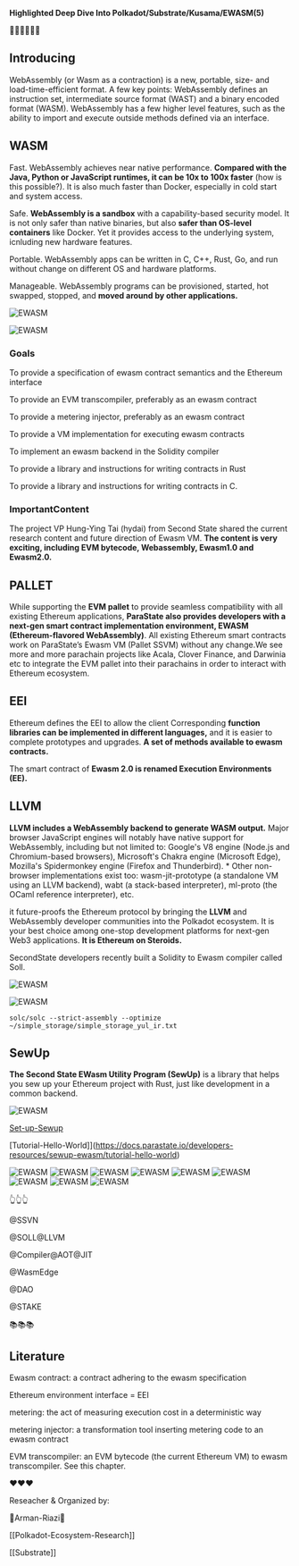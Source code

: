 **Highlighted Deep Dive Into Polkadot/Substrate/Kusama/EWASM(5)**

👩‍🏫👩‍🏫👩‍🏫

## Introducing

WebAssembly (or Wasm as a contraction) is a new, portable, size- and load-time-efficient format. A few key points: WebAssembly defines an instruction set, intermediate source format (WAST) and a binary encoded format (WASM). WebAssembly has a few higher level features, such as the ability to import and execute outside methods defined via an interface.

## WASM

Fast. WebAssembly achieves near native performance. **Compared with the Java, Python or JavaScript runtimes, it can be 10x to 100x faster** (how is this possible?). It is also much faster than Docker, especially in cold start and system access.

Safe. **WebAssembly is a sandbox** with a capability-based security model. It is not only safer than native binaries, but also **safer than OS-level containers** like Docker. Yet it provides access to the underlying system, icnluding new hardware features.

Portable. WebAssembly apps can be written in C, C++, Rust, Go, and run without change on different OS and hardware platforms.

Manageable. WebAssembly programs can be provisioned, started, hot swapped, stopped, and **moved around by other applications.**


![EWASM](https://cdn.rcimg.net/arman-riazi-science/591674c4/c73b32d67af1318276dd9888e75c8ca8.png)

![EWASM](https://cdn.rcimg.net/arman-riazi-science/591674c4/070dd66796872ae6e3dc63c77176a748.png)


### Goals

To provide a specification of ewasm contract semantics and the Ethereum interface

To provide an EVM transcompiler, preferably as an ewasm contract

To provide a metering injector, preferably as an ewasm contract

To provide a VM implementation for executing ewasm contracts

To implement an ewasm backend in the Solidity compiler

To provide a library and instructions for writing contracts in Rust

To provide a library and instructions for writing contracts in C.

### ImportantContent

The project VP Hung-Ying Tai (hydai) from Second State shared the current research content and future direction of Ewasm VM. **The content is very exciting, including EVM bytecode, Webassembly, Ewasm1.0 and Ewasm2.0.**

## PALLET

While supporting the **EVM pallet** to provide seamless compatibility with all existing Ethereum applications, **ParaState also provides developers with a next-gen smart contract implementation environment, EWASM (Ethereum-flavored WebAssembly)**. All existing Ethereum smart contracts work on ParaState’s Ewasm VM (Pallet SSVM) without any change.We see more and more parachain projects like Acala, Clover Finance, and Darwinia etc to integrate the EVM pallet into their parachains in order to interact with Ethereum ecosystem.

## EEI

Ethereum defines the EEI to allow the client Corresponding **function libraries can be implemented in different languages,** and it is easier to complete prototypes and upgrades. **A set of methods available to ewasm contracts.**

The smart contract of **Ewasm 2.0 is renamed Execution Environments (EE).**

## LLVM 

**LLVM includes a WebAssembly backend to generate WASM output.** Major browser JavaScript engines will notably have native support for WebAssembly, including but not limited to: Google's V8 engine (Node.js and Chromium-based browsers), Microsoft's Chakra engine (Microsoft Edge), Mozilla's Spidermonkey engine (Firefox and Thunderbird). * Other non-browser implementations exist too: wasm-jit-prototype (a standalone VM using an LLVM backend), wabt (a stack-based interpreter), ml-proto (the OCaml reference interpreter), etc.

it future-proofs the Ethereum protocol by bringing the **LLVM** and WebAssembly developer communities into the Polkadot ecosystem. It is your best choice among one-stop development platforms for next-gen Web3 applications. **It is Ethereum on Steroids.**

SecondState developers recently built a Solidity to Ewasm compiler called Soll.

 
![EWASM](https://cdn.rcimg.net/arman-riazi-science/591674c4/b7c9671dd8b831841383864f615382e4.png)

![EWASM](https://cdn.rcimg.net/arman-riazi-science/591674c4/54616ed0162c79fb98ff115bf19525c1.png)

```solc/solc --strict-assembly --optimize ~/simple_storage/simple_storage_yul_ir.txt```


## SewUp

**The Second State EWasm Utility Program (SewUp)** is a library that helps you sew up your Ethereum project with Rust, just like development in a common backend. 

 ![EWASM](https://cdn.rcimg.net/arman-riazi-science/591674c4/abef4b5add46893a5c5be2fb268b62d2.png)


[Set-up-Sewup](https://docs.parastate.io/developers-resources/sewup-ewasm/set-up-sewup)

[Tutorial-Hello-World]](https://docs.parastate.io/developers-resources/sewup-ewasm/tutorial-hello-world)

![EWASM](https://cdn.rcimg.net/arman-riazi-science/591674c4/e120f04193d2f6aed497d0d10a40224e.png)
![EWASM](https://cdn.rcimg.net/arman-riazi-science/591674c4/90ad2987d86671619e2d1bf735dd5e72.png)
![EWASM](https://cdn.rcimg.net/arman-riazi-science/591674c4/d91df8b7d7070ab7f89c24b3cd55fdca.png)
![EWASM](https://cdn.rcimg.net/arman-riazi-science/591674c4/be4efe44a8ae3e6bbcc280391474df13.png)
![EWASM](https://cdn.rcimg.net/arman-riazi-science/591674c4/50949cc1c0fd9fb462cb58a13f8eec63.png)
![EWASM](https://cdn.rcimg.net/arman-riazi-science/591674c4/ca5ffce8589408fbb9e6be6333fea98a.png)
![EWASM](https://cdn.rcimg.net/arman-riazi-science/591674c4/ab9c3bebfeb31b6343c3ed68edb758bd.png)
![EWASM](https://cdn.rcimg.net/arman-riazi-science/591674c4/d52c2ff932d4582064f7257deac68339.png)
![EWASM](https://cdn.rcimg.net/arman-riazi-science/591674c4/0a07bafd67a57de724abcc47659e9f5d.png)

👆👆👆

@SSVN

@SOLL@LLVM

@Compiler@AOT@JIT

@WasmEdge

@DAO

@STAKE

📚📚📚

## Literature

Ewasm contract: a contract adhering to the ewasm specification

Ethereum environment interface = EEI

metering: the act of measuring execution cost in a deterministic way

metering injector: a transformation tool inserting metering code to an ewasm contract

EVM transcompiler: an EVM bytecode (the current Ethereum VM) to ewasm transcompiler. See this chapter.

❤️❤️❤️

Reseacher & Organized by:

🙏Arman-Riazi🤝 


[[Polkadot-Ecosystem-Research]]

[[Substrate]]
 

 

 

 

